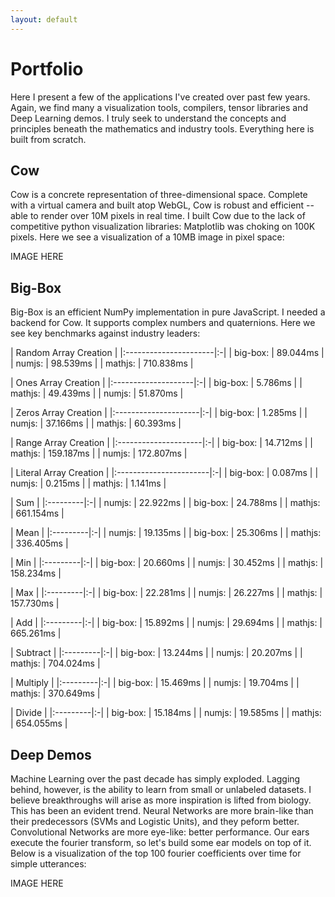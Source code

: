 ```yaml
---
layout: default
---
```


# Portfolio

Here I present a few of the applications I've created over past few years. Again,
we find many a visualization tools, compilers, tensor libraries and Deep Learning demos. I truly seek to understand the concepts and principles beneath the mathematics and industry tools. Everything here is built from scratch.

## Cow

Cow is a concrete representation of three-dimensional space. Complete with a virtual camera and built atop WebGL, Cow is robust and efficient -- able to render over 10M pixels in real time. I built Cow due to the lack of competitive python visualization libraries: Matplotlib was choking on 100K pixels. Here we see a visualization of a 10MB image in pixel space:

IMAGE HERE

## Big-Box

Big-Box is an efficient NumPy implementation in pure JavaScript. I needed a backend for Cow. It supports complex numbers and quaternions. Here we see key benchmarks against industry leaders:


| Random Array Creation |
|:----------------------|:-|
| big-box:              | 89.044ms |
| numjs:                | 98.539ms |
| mathjs:               | 710.838ms |

| Ones Array Creation |
|:--------------------|:-|
| big-box:            | 5.786ms |
| mathjs:             | 49.439ms |
| numjs:              | 51.870ms |

| Zeros Array Creation |
|:---------------------|:-|
| big-box:             | 1.285ms |
| numjs:               | 37.166ms |
| mathjs:              | 60.393ms |

| Range Array Creation |
|:---------------------|:-|
| big-box:             | 14.712ms |
| mathjs:              | 159.187ms |
| numjs:               | 172.807ms |

| Literal Array Creation |
|:-----------------------|:-|
| big-box:               | 0.087ms |
| numjs:                 | 0.215ms |
| mathjs:                | 1.141ms |

| Sum      |
|:---------|:-|
| numjs:   | 22.922ms |
| big-box: | 24.788ms |
| mathjs:  | 661.154ms |

| Mean     |
|:---------|:-|
| numjs:   | 19.135ms |
| big-box: | 25.306ms |
| mathjs:  | 336.405ms |

| Min      |
|:---------|:-|
| big-box: | 20.660ms |
| numjs:   | 30.452ms |
| mathjs:  | 158.234ms |

| Max      |
|:---------|:-|
| big-box: | 22.281ms |
| numjs:   | 26.227ms |
| mathjs:  | 157.730ms |

| Add      |
|:---------|:-|
| big-box: | 15.892ms |
| numjs:   | 29.694ms |
| mathjs:  | 665.261ms |

| Subtract |
|:---------|:-|
| big-box: | 13.244ms |
| numjs:   | 20.207ms |
| mathjs:  | 704.024ms |

| Multiply |
|:---------|:-|
| big-box: | 15.469ms |
| numjs:   | 19.704ms |
| mathjs:  | 370.649ms |

| Divide   |
|:---------|:-|
| big-box: | 15.184ms |
| numjs:   | 19.585ms |
| mathjs:  | 654.055ms |



## Deep Demos

Machine Learning over the past decade has simply exploded. Lagging behind, however, is the ability to learn from small or unlabeled datasets. I believe breakthroughs will arise as more inspiration is lifted from biology. This has been an evident trend. Neural Networks are more brain-like than their predecessors (SVMs and Logistic Units), and they peform better. Convolutional Networks are more eye-like: better performance. Our ears execute the fourier transform, so let's build some ear models on top of it. Below is a visualization of the top 100 fourier coefficients over time for simple utterances:

IMAGE HERE
